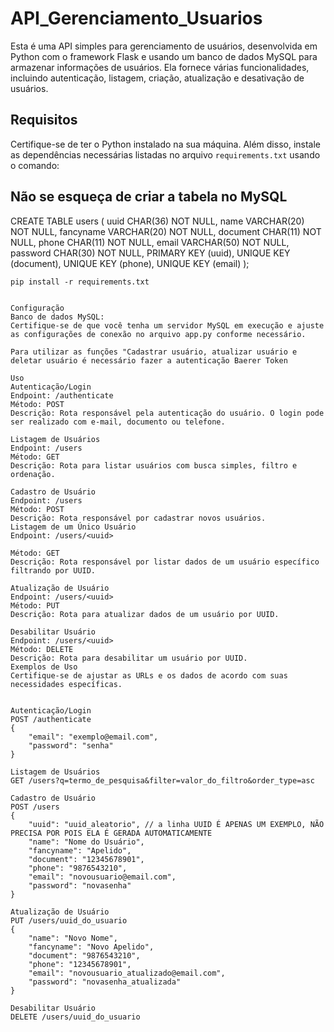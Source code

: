 # API_Gerenciamento_Usuarios

Esta é uma API simples para gerenciamento de usuários, desenvolvida em Python com o framework Flask e usando um banco de dados MySQL para armazenar informações de usuários. Ela fornece várias funcionalidades, incluindo autenticação, listagem, criação, atualização e desativação de usuários.

## Requisitos

Certifique-se de ter o Python instalado na sua máquina. Além disso, instale as dependências necessárias listadas no arquivo `requirements.txt` usando o comando:

## Não se esqueça de criar a tabela no MySQL

CREATE TABLE users (
    uuid CHAR(36) NOT NULL,
    name VARCHAR(20) NOT NULL,
    fancyname VARCHAR(20) NOT NULL,
    document CHAR(11) NOT NULL,
    phone CHAR(11) NOT NULL,
    email VARCHAR(50) NOT NULL,
    password CHAR(30) NOT NULL,
    PRIMARY KEY (uuid),
    UNIQUE KEY (document),
    UNIQUE KEY (phone),
    UNIQUE KEY (email)
);


```shell
pip install -r requirements.txt


Configuração
Banco de dados MySQL:
Certifique-se de que você tenha um servidor MySQL em execução e ajuste as configurações de conexão no arquivo app.py conforme necessário.

Para utilizar as funções "Cadastrar usuário, atualizar usuário e deletar usuário é necessário fazer a autenticação Baerer Token

Uso
Autenticação/Login
Endpoint: /authenticate
Método: POST
Descrição: Rota responsável pela autenticação do usuário. O login pode ser realizado com e-mail, documento ou telefone.

Listagem de Usuários
Endpoint: /users
Método: GET
Descrição: Rota para listar usuários com busca simples, filtro e ordenação.

Cadastro de Usuário
Endpoint: /users
Método: POST
Descrição: Rota responsável por cadastrar novos usuários.
Listagem de um Único Usuário
Endpoint: /users/<uuid>

Método: GET
Descrição: Rota responsável por listar dados de um usuário específico filtrando por UUID.

Atualização de Usuário
Endpoint: /users/<uuid>
Método: PUT
Descrição: Rota para atualizar dados de um usuário por UUID.

Desabilitar Usuário
Endpoint: /users/<uuid>
Método: DELETE
Descrição: Rota para desabilitar um usuário por UUID.
Exemplos de Uso
Certifique-se de ajustar as URLs e os dados de acordo com suas necessidades específicas.


Autenticação/Login
POST /authenticate
{
    "email": "exemplo@email.com",
    "password": "senha"
}

Listagem de Usuários
GET /users?q=termo_de_pesquisa&filter=valor_do_filtro&order_type=asc

Cadastro de Usuário
POST /users
{
    "uuid": "uuid_aleatorio", // a linha UUID É APENAS UM EXEMPLO, NÃO PRECISA POR POIS ELA É GERADA AUTOMATICAMENTE
    "name": "Nome do Usuário",
    "fancyname": "Apelido",
    "document": "12345678901",
    "phone": "9876543210",
    "email": "novousuario@email.com",
    "password": "novasenha"
}

Atualização de Usuário
PUT /users/uuid_do_usuario
{
    "name": "Novo Nome",
    "fancyname": "Novo Apelido",
    "document": "9876543210",
    "phone": "12345678901",
    "email": "novousuario_atualizado@email.com",
    "password": "novasenha_atualizada"
}

Desabilitar Usuário
DELETE /users/uuid_do_usuario
